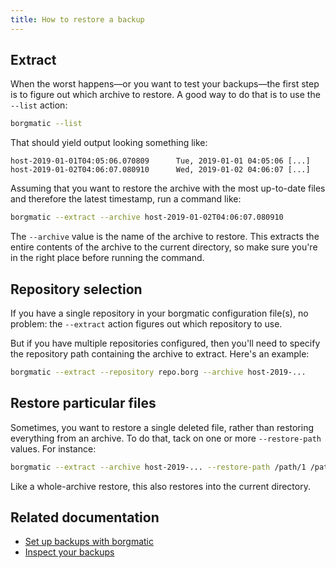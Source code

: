 ```yaml
---
title: How to restore a backup
---
```

## Extract

When the worst happens—or you want to test your backups—the first step is
to figure out which archive to restore. A good way to do that is to use the
`--list` action:

```bash
borgmatic --list
```

That should yield output looking something like:

```text
host-2019-01-01T04:05:06.070809      Tue, 2019-01-01 04:05:06 [...]
host-2019-01-02T04:06:07.080910      Wed, 2019-01-02 04:06:07 [...]
```

Assuming that you want to restore the archive with the most up-to-date files
and therefore the latest timestamp, run a command like:

```bash
borgmatic --extract --archive host-2019-01-02T04:06:07.080910
```

The `--archive` value is the name of the archive to restore. This extracts the
entire contents of the archive to the current directory, so make sure you're
in the right place before running the command.


## Repository selection

If you have a single repository in your borgmatic configuration file(s), no
problem: the `--extract` action figures out which repository to use.

But if you have multiple repositories configured, then you'll need to specify
the repository path containing the archive to extract. Here's an example:

```bash
borgmatic --extract --repository repo.borg --archive host-2019-...
```

## Restore particular files

Sometimes, you want to restore a single deleted file, rather than restoring
everything from an archive. To do that, tack on one or more `--restore-path`
values. For instance:

```bash
borgmatic --extract --archive host-2019-... --restore-path /path/1 /path/2
```

Like a whole-archive restore, this also restores into the current directory.


## Related documentation

 * [Set up backups with borgmatic](https://torsion.org/borgmatic/docs/how-to/set-up-backups.md)
 * [Inspect your backups](https://torsion.org/borgmatic/docs/how-to/inspect-your-backups.md)
